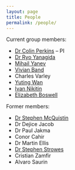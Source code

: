 ```yaml
---
layout: page
title: People
permalink: /people/
---
```


Current group members:
* [Dr Colin Perkins](https://csperkins.org) – PI
* [Dr Ryo Yanagida](http://www.htonl.net)
* [Mihail Yanev](https://yanev.uk)
* [Vivian Band](https://github.com/ArcStatic)
* Charles Varley
* [Yuting Wan](https://www.gla.ac.uk/pgrs/yutingwan/)
* [Ivan Nikitin](https://www.gla.ac.uk/pgrs/ivannikitin/)
* [Elizabeth Boswell](https://www.gla.ac.uk/pgrs/elizabethboswell/)

Former members:
* [Dr Stephen McQuistin](https://smcquistin.uk)
* Dr Dejice Jacob
* Dr Paul Jakma
* Conor Cahir
* Dr Martin Ellis
* [Dr Stephen Strowes](https://sdstrowes.co.uk)
* Cristian Zamfir
* Alvaro Saurin


